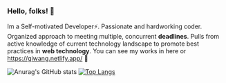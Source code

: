 ###                                                                               Hello, folks! 👋
Im a Self-motivated Developer⚡. Passionate and hardworking coder. Organized approach to meeting multiple, concurrent **deadlines**. Pulls from active knowledge of 
current technology landscape to promote best practices in **web technology**. You can see my works in here or https://giwang.netlify.app/ 🔭


![Anurag's GitHub stats](https://github-readme-stats.vercel.app/api?username=giwangdk&show_icons=true&theme=gotham)
[![Top Langs](https://github-readme-stats.vercel.app/api/top-langs/?username=giwangdk&layout=compact&theme=gotham)](https://github.com/anuraghazra/github-readme-stats)


<!--
**giwangdk/giwangdk** is a ✨ _special_ ✨ repository because its `README.md` (this file) appears on your GitHub profile.

Here are some ideas to get you started:

- 🔭 I’m currently working on ...
- 🌱 I’m currently learning ...
- 👯 I’m looking to collaborate on ...
- 🤔 I’m looking for help with ...
- 💬 Ask me about ...
- 📫 How to reach me: ...
- 😄 Pronouns: ...
- ⚡ Fun fact: ...
-->
